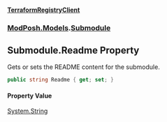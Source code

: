 #### [TerraformRegistryClient](index.md 'index')
### [ModPosh.Models](ModPosh.Models.md 'ModPosh.Models').[Submodule](ModPosh.Models.Submodule.md 'ModPosh.Models.Submodule')

## Submodule.Readme Property

Gets or sets the README content for the submodule.

```csharp
public string Readme { get; set; }
```

#### Property Value
[System.String](https://docs.microsoft.com/en-us/dotnet/api/System.String 'System.String')